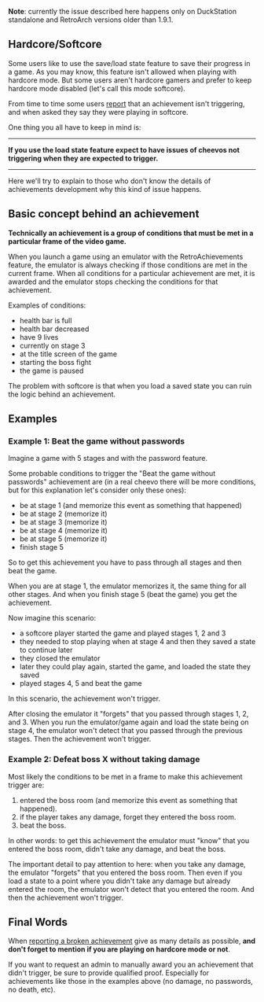 **Note**: currently the issue described here happens only on DuckStation standalone and RetroArch versions older than 1.9.1.

## Hardcore/Softcore

Some users like to use the save/load state feature to save their progress in a game. As you may know, this feature isn't allowed when playing with hardcore mode. But some users aren't hardcore gamers and prefer to keep hardcore mode disabled (let's call this mode softcore).

From time to time some users [report](FAQ#how-do-i-report-a-broken-achievement) that an achievement isn't triggering, and when asked they say they were playing in softcore.

One thing you all have to keep in mind is:

***
**If you use the load state feature expect to have issues of cheevos not triggering when they are expected to trigger.**
***

Here we'll try to explain to those who don't know the details of achievements development why this kind of issue happens.


## Basic concept behind an achievement

**Technically an achievement is a group of conditions that must be met in a particular frame of the video game.**

When you launch a game using an emulator with the RetroAchievements feature, the emulator is always checking if those conditions are met in the current frame. When all conditions for a particular achievement are met, it is awarded and the emulator stops checking the conditions for that achievement.

Examples of conditions:

- health bar is full
- health bar decreased
- have 9 lives
- currently on stage 3
- at the title screen of the game
- starting the boss fight
- the game is paused

The problem with softcore is that when you load a saved state you can ruin the logic behind an achievement.


## Examples

### Example 1: Beat the game without passwords

Imagine a game with 5 stages and with the password feature.

Some probable conditions to trigger the "Beat the game without passwords" achievement are (in a real cheevo there will be more conditions, but for this explanation let's consider only these ones):

- be at stage 1 (and memorize this event as something that happened)
- be at stage 2 (memorize it)
- be at stage 3 (memorize it)
- be at stage 4 (memorize it)
- be at stage 5 (memorize it)
- finish stage 5

So to get this achievement you have to pass through all stages and then beat the game.

When you are at stage 1, the emulator memorizes it, the same thing for all other stages. And when you finish stage 5 (beat the game) you get the achievement.

Now imagine this scenario:

- a softcore player started the game and played stages 1, 2 and 3
- they needed to stop playing when at stage 4 and then they saved a state to continue later
- they closed the emulator
- later they could play again, started the game, and loaded the state they saved
- played stages 4, 5 and beat the game

In this scenario, the achievement won't trigger.

After closing the emulator it "forgets" that you passed through stages 1, 2, and 3. When you run the emulator/game again and load the state being on stage 4, the emulator won't detect that you passed through the previous stages. Then the achievement won't trigger.


### Example 2: Defeat boss X without taking damage

Most likely the conditions to be met in a frame to make this achievement trigger are:

1. entered the boss room (and memorize this event as something that happened).
2. if the player takes any damage, forget they entered the boss room.
3. beat the boss.

In other words: to get this achievement the emulator must "know" that you entered the boss room, didn't take any damage, and beat the boss.

The important detail to pay attention to here: when you take any damage, the emulator "forgets" that you entered the boss room. Then even if you load a state to a point where you didn't take any damage but already entered the room, the emulator won't detect that you entered the room. And then the achievement won't trigger.


## Final Words

When [reporting a broken achievement](FAQ#how-do-i-report-a-broken-achievement) give as many details as possible, **and don't forget to mention if you are playing on hardcore mode or not**.

If you want to request an admin to manually award you an achievement that didn't trigger, be sure to provide qualified proof. Especially for achievements like those in the examples above (no damage, no passwords, no death, etc).
